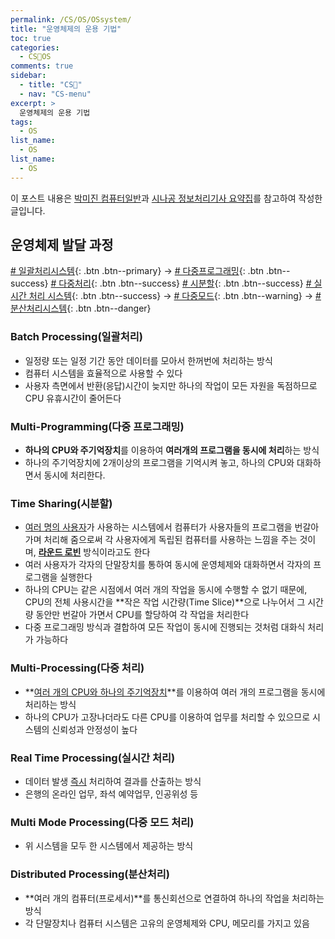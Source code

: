 ```yaml
---
permalink: /CS/OS/OSsystem/
title: "운영체제의 운용 기법"
toc: true
categories:
  - CS🐰OS
comments: true
sidebar:
  - title: "CS🐰"
  - nav: "CS-menu"
excerpt: >
  운영체제의 운용 기법
tags:
  - OS
list_name:
  - OS
list_name:
  - OS
---
```

이 포스트 내용은 [박미진 컴퓨터일반](http://www.kyobobook.co.kr/product/detailViewKor.laf?mallGb=KOR&ejkGb=KOR&barcode=9791197154324)과 [시나공 정보처리기사 요약집](#)를 참고하여 작성한 글입니다.


## 운영체제 발달 과정
[# 일괄처리시스템](#batch-processing일괄처리){: .btn .btn--primary} → [# 다중프로그래밍](#multi-programming다중-프로그래밍){: .btn .btn--success} [# 다중처리](#multi-processing다중-처리){: .btn .btn--success} [# 시분할](#time-sharing시분할){: .btn .btn--success} [# 실시간 처리 시스템](#real-time-processing실시간-처리){: .btn .btn--success} → [# 다중모드](#multi-mode-processing다중-모드-처리){: .btn .btn--warning} → [# 분산처리시스템](#distributed-processing분산처리){: .btn .btn--danger} 




### Batch Processing(일괄처리)
- 일정량 또는 일정 기간 동안 데이터를 모아서 한꺼번에 처리하는 방식
- 컴퓨터 시스템을 효율적으로 사용할 수 있다
- 사용자 측면에서 반환(응답)시간이 늦지만 하나의 작업이 모든 자원을 독점하므로 CPU 유휴시간이 줄어든다


### Multi-Programming(다중 프로그래밍)
- **하나의 CPU와 주기억장치**를 이용하여 **여러개의 프로그램을 동시에 처리**하는 방식
- 하나의 주기억장치에 2개이상의 프로그램을 기억시켜 놓고, 하나의 CPU와 대화하면서 동시에 처리한다.


### Time Sharing(시분할)
- <ins>여러 명의 사용자</ins>가 사용하는 시스템에서 컴퓨터가 사용자들의 프로그램을 번갈아 가며 처리해 줌으로써 각 사용자에게 독립된 컴퓨터를 사용하는 느낌을 주는 것이며, <ins>**라운드 로빈**</ins> 방식이라고도 한다
- 여러 사용자가 각자의 단말장치를 통하여 동시에 운영체제와 대화하면서 각자의 프로그램을 실행한다
- 하나의 CPU는 같은 시점에서 여러 개의 작업을 동시에 수행할 수 없기 때문에, CPU의 전체 사용시간을 **작은 작업 시간량(Time Slice)**으로 나누어서 그 시간량 동안만 번갈아 가면서 CPU를 할당하여 각 작업을 처리한다
- 다중 프로그래밍 방식과 결합하여 모든 작업이 동시에 진행되는 것처럼 대화식 처리가 가능하다

### Multi-Processing(다중 처리)
- **<ins>여러 개의 CPU와 하나의 주기억장치</ins>**를 이용하여 여러 개의 프로그램을 동시에 처리하는 방식
- 하나의 CPU가 고장나더라도 다른 CPU를 이용하여 업무를 처리할 수 있으므로 시스템의 신뢰성과 안정성이 높다

### Real Time Processing(실시간 처리)
- 데이터 발생 <ins>즉시</ins> 처리하여 결과를 산출하는 방식
- 은행의 온라인 업무, 좌석 예약업무, 인공위성 등

### Multi Mode Processing(다중 모드 처리)
- 위 시스템을 모두 한 시스템에서 제공하는 방식

### Distributed Processing(분산처리)
- **여러 개의 컴퓨터(프로세서)**를 통신회선으로 연결하여 하나의 작업을 처리하는 방식
- 각 단말장치나 컴퓨터 시스템은 고유의 운영체제와 CPU, 메모리를 가지고 있음

